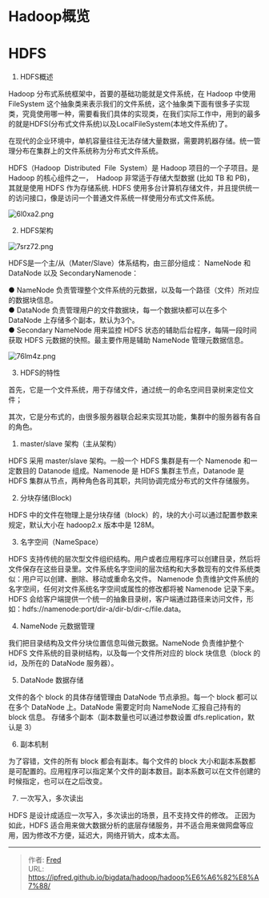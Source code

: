 # Hadoop概览


# HDFS

1. HDFS概述  
  
Hadoop 分布式系统框架中，首要的基础功能就是文件系统，在 Hadoop 中使用 FileSystem 这个抽象类来表示我们的文件系统，这个抽象类下面有很多子实现类，究竟使用哪一种，需要看我们具体的实现类，在我们实际工作中，用到的最多的就是HDFS(分布式文件系统)以及LocalFileSystem(本地文件系统)了。  
  
在现代的企业环境中，单机容量往往无法存储大量数据，需要跨机器存储。统一管理分布在集群上的文件系统称为分布式文件系统。  
  
HDFS（Hadoop  Distributed  File  System）是 Hadoop 项目的一个子项目。是 Hadoop 的核心组件之一，  Hadoop 非常适于存储大型数据 (比如 TB 和 PB)，其就是使用 HDFS 作为存储系统. HDFS 使用多台计算机存储文件，并且提供统一的访问接口，像是访问一个普通文件系统一样使用分布式文件系统。  
  

![6l0xa2.png](https://files.catbox.moe/6l0xa2.png)

  
  

2. HDFS架构  
  

![7srz72.png](https://files.catbox.moe/7srz72.png)

  
HDFS是一个主/从（Mater/Slave）体系结构，由三部分组成： NameNode 和 DataNode 以及 SecondaryNamenode：  
  
● NameNode 负责管理整个文件系统的元数据，以及每一个路径（文件）所对应的数据块信息。  
● DataNode 负责管理用户的文件数据块，每一个数据块都可以在多个 DataNode 上存储多个副本，默认为3个。  
● Secondary NameNode 用来监控 HDFS 状态的辅助后台程序，每隔一段时间获取 HDFS 元数据的快照。最主要作用是辅助 NameNode 管理元数据信息。  
  

![76lm4z.png](https://files.catbox.moe/76lm4z.png)

  
  
3. HDFS的特性  
  
首先，它是一个文件系统，用于存储文件，通过统一的命名空间目录树来定位文件；  
  
其次，它是分布式的，由很多服务器联合起来实现其功能，集群中的服务器有各自的角色。  
  
1. master/slave 架构（主从架构）  
  
HDFS 采用 master/slave 架构。一般一个 HDFS 集群是有一个 Namenode 和一定数目的 Datanode 组成。Namenode 是 HDFS 集群主节点，Datanode 是 HDFS 集群从节点，两种角色各司其职，共同协调完成分布式的文件存储服务。  
  
2. 分块存储(Block)
  
HDFS 中的文件在物理上是分块存储（block）的，块的大小可以通过配置参数来规定，默认大小在 hadoop2.x 版本中是 128M。  
  
3. 名字空间（NameSpace）  
  
HDFS 支持传统的层次型文件组织结构。用户或者应用程序可以创建目录，然后将文件保存在这些目录里。文件系统名字空间的层次结构和大多数现有的文件系统类似：用户可以创建、删除、移动或重命名文件。 Namenode 负责维护文件系统的名字空间，任何对文件系统名字空间或属性的修改都将被 Namenode 记录下来。 HDFS 会给客户端提供一个统一的抽象目录树，客户端通过路径来访问文件，形如：hdfs://namenode:port/dir-a/dir-b/dir-c/file.data。  
  
4. NameNode 元数据管理  
  
我们把目录结构及文件分块位置信息叫做元数据。NameNode 负责维护整个 HDFS 文件系统的目录树结构，以及每一个文件所对应的 block 块信息（block 的 id，及所在的 DataNode 服务器）。  
  
5. DataNode 数据存储  
  
文件的各个 block 的具体存储管理由 DataNode 节点承担。每一个 block 都可以在多个 DataNode 上。DataNode 需要定时向 NameNode 汇报自己持有的 block 信息。 存储多个副本（副本数量也可以通过参数设置 dfs.replication，默认是 3）  
  
6. 副本机制  
  
为了容错，文件的所有 block 都会有副本。每个文件的 block 大小和副本系数都是可配置的。应用程序可以指定某个文件的副本数目。副本系数可以在文件创建的时候指定，也可以在之后改变。  
  
7. 一次写入，多次读出  
  
HDFS 是设计成适应一次写入，多次读出的场景，且不支持文件的修改。 正因为如此，HDFS 适合用来做大数据分析的底层存储服务，并不适合用来做网盘等应用，因为修改不方便，延迟大，网络开销大，成本太高。

---

> 作者: [Fred](https://github.com/ipfred)  
> URL: https://ipfred.github.io/bigdata/hadoop/hadoop%E6%A6%82%E8%A7%88/  

